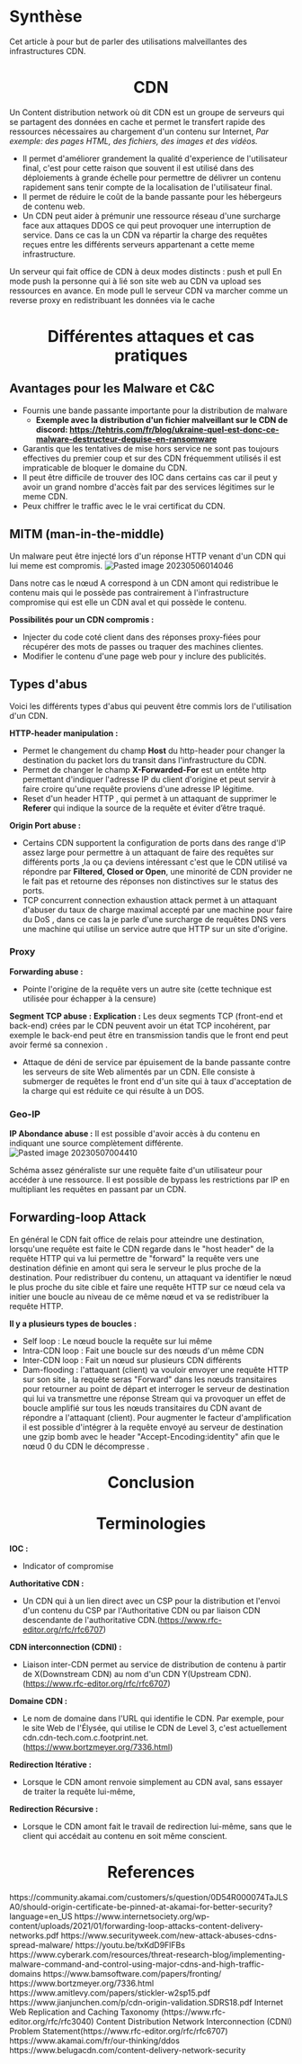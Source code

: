 # Synthèse
Cet article à pour but de parler des utilisations malveillantes des infrastructures CDN.

<center> <H1> CDN </H1> </center>

Un Content distribution network où dit CDN est un groupe de serveurs qui se partagent des données en cache et permet le transfert rapide des ressources nécessaires au chargement d'un contenu sur Internet, *Par exemple: des pages HTML, des fichiers, des images et des vidéos.* 
- Il permet d'améliorer grandement la qualité d'experience de l'utilisateur final, c'est pour cette raison que souvent il est utilisé dans des déploiements à grande échelle pour permettre de délivrer un contenu rapidement sans tenir compte de la localisation de l'utilisateur final.
- Il permet de réduire le coût de la bande passante pour les hébergeurs de contenu web.
- Un CDN peut aider à prémunir une ressource réseau d'une surcharge face aux attaques DDOS ce qui peut provoquer une interruption de service. Dans ce cas la un CDN va répartir la charge des requêtes reçues entre les différents serveurs appartenant a cette meme infrastructure.

Un serveur qui fait office de CDN à deux modes distincts : push et pull
En mode push la personne qui à lié son site web au CDN va upload ses ressources en avance.
En mode pull le serveur CDN va marcher comme un reverse proxy en redistribuant les données via le cache

<center> <H1> Différentes attaques et cas pratiques </H1> </center>

## Avantages pour les Malware et C&C 

- Fournis une bande passante importante pour la distribution de malware
	- **Exemple avec la distribution d'un fichier malveillant sur le CDN de discord: https://tehtris.com/fr/blog/ukraine-quel-est-donc-ce-malware-destructeur-deguise-en-ransomware**
- Garantis que les tentatives de mise hors service ne sont pas toujours effectives du premier coup et sur des CDN fréquemment utilisés il est impraticable de bloquer le domaine du CDN.
- Il peut être difficile de trouver des IOC dans certains cas car il peut y avoir un grand nombre d'accès fait par des services légitimes sur le meme CDN.
- Peux chiffrer le traffic avec le le vrai certificat du CDN.

## MITM (man-in-the-middle)

Un malware peut être injecté lors d'un réponse HTTP venant d'un CDN qui lui meme est compromis.
![Pasted image 20230506014046](https://github.com/routeur/Documentation_CDN/assets/49996859/ef44729e-cff8-4d3b-b871-c3b613adba56)

Dans notre cas le nœud A correspond à un CDN amont qui redistribue le contenu mais qui le possède pas contrairement à l'infrastructure compromise qui est elle un CDN aval et qui possède le contenu.

**Possibilités pour un CDN compromis :**
- Injecter du code coté client dans des réponses proxy-fiées pour récupérer des mots de passes ou traquer des machines clientes.
- Modifier le contenu d'une page web pour y inclure des publicités.

## Types d'abus
Voici les différents types d'abus qui peuvent être commis lors de l'utilisation d'un CDN.

**HTTP-header manipulation :**
- Permet le changement du champ **Host** du http-header pour changer la destination du packet lors du transit dans l'infrastructure du CDN.
- Permet de changer le champ **X-Forwarded-For** est un entête http permettant d'indiquer l'adresse IP du client d'origine et peut servir à faire croire qu'une requête proviens d'une adresse IP légitime. 
- Reset d'un header HTTP , qui permet à un attaquant de supprimer le **Referer** qui indique la source de la requête et éviter d’être traqué.

**Origin Port abuse :**
- Certains CDN supportent la configuration de ports dans des range d'IP assez large pour permettre  à un attaquant de faire des requêtes sur différents ports ,la ou ça deviens intéressant c'est que le CDN utilisé va répondre par **Filtered, Closed or Open**, une minorité de CDN provider ne le fait pas et retourne des réponses non distinctives sur le status des ports.
- TCP concurrent connection exhaustion attack permet à un attaquant d'abuser du taux de charge maximal accepté par une machine pour faire du DoS , dans ce cas la je parle d'une surcharge de requêtes DNS vers une machine qui utilise un service autre que HTTP sur un site d'origine.

### Proxy
**Forwarding abuse :**
- Pointe l'origine de la requête vers un autre site (cette technique est utilisée pour échapper à la censure)

**Segment TCP abuse :**
**Explication :** Les deux segments TCP (front-end et back-end) crées par le CDN peuvent avoir un état TCP incohérent, par exemple le back-end peut être en transmission tandis que le front end peut avoir fermé sa connexion .
- Attaque de déni de service par épuisement de la bande passante contre les serveurs de site Web alimentés par un CDN.
Elle consiste à submerger de requêtes le front end d'un site qui à taux d'acceptation de la charge qui est réduite ce qui résulte à un DOS.

### Geo-IP
**IP Abondance abuse :**
Il est possible d'avoir accès à du contenu en indiquant une source complètement différente.
![Pasted image 20230507004410](https://github.com/routeur/Documentation_CDN/assets/49996859/3016bb68-cc11-40cd-8390-bcdb2c41131f)

Schéma assez généraliste sur une requête faite d'un utilisateur pour accéder à une ressource.
Il est possible de bypass les restrictions par IP en multipliant les requêtes en passant par un CDN. 

## Forwarding-loop Attack

En général le CDN fait office de relais pour atteindre une destination, lorsqu'une requête est faite le CDN regarde dans le "host header" de la requête HTTP qui va lui permettre de "forward" la requête vers une destination définie en amont qui sera le serveur le plus proche de la destination. Pour redistribuer du contenu, un attaquant va identifier le nœud le plus proche du site cible et faire une requête HTTP sur ce nœud cela va initier une boucle au niveau de ce même nœud et va se redistribuer la requête HTTP.

**Il y a plusieurs types de boucles :**
- Self loop : Le nœud boucle la requête sur lui même
- Intra-CDN loop : Fait une boucle sur des nœuds d'un même CDN
- Inter-CDN loop : Fait un nœud sur plusieurs CDN différents
- Dam-flooding : l'attaquant (client) va vouloir envoyer une requête HTTP sur son site , la requête seras "Forward" dans les nœuds transitaires pour retourner au point de départ et interroger le serveur de destination qui lui va transmettre une réponse Stream qui va provoquer un effet de boucle amplifié sur tous les nœuds transitaires du CDN avant de répondre a l'attaquant (client). Pour augmenter le facteur d'amplification il est possible d'intégrer à la requête envoyé au serveur de destination une gzip bomb avec le header "Accept-Encoding:identity" afin que le nœud 0 du CDN le décompresse .

<center> <H1> Conclusion </H1> </center> 

<center> <H1> Terminologies </H1> </center> 

**IOC :**
- Indicator of compromise 

**Authoritative CDN :**
- Un CDN qui à un lien direct avec un CSP pour la distribution et l'envoi d'un contenu du CSP par l'Authoritative CDN ou par liaison CDN descendante de l'authoritative CDN.(https://www.rfc-editor.org/rfc/rfc6707)

**CDN interconnection (CDNI) :** 
- Liaison inter-CDN permet au service de distribution de contenu à partir de X(Downstream CDN) au nom d'un CDN Y(Upstream CDN).
(https://www.rfc-editor.org/rfc/rfc6707)

**Domaine CDN :** 
- Le nom de domaine dans l'URL qui identifie le CDN. Par exemple, pour le site Web de l'Élysée, qui utilise le CDN de Level 3, c'est actuellement cdn.cdn-tech.com.c.footprint.net. (https://www.bortzmeyer.org/7336.html)

**Redirection Itérative :**
- Lorsque le CDN amont renvoie simplement au CDN aval, sans essayer de traiter la requête lui-même,

**Redirection Récursive :**
- Lorsque le CDN amont fait le travail de redirection lui-même, sans que le client qui accédait au contenu en soit même conscient.

<center> <H1> References </H1> </center> 
https://community.akamai.com/customers/s/question/0D54R000074TaJLSA0/should-origin-certificate-be-pinned-at-akamai-for-better-security?language=en_US
https://www.internetsociety.org/wp-content/uploads/2021/01/forwarding-loop-attacks-content-delivery-networks.pdf
https://www.securityweek.com/new-attack-abuses-cdns-spread-malware/
https://youtu.be/txKdD9FlFBs
https://www.cyberark.com/resources/threat-research-blog/implementing-malware-command-and-control-using-major-cdns-and-high-traffic-domains
https://www.bamsoftware.com/papers/fronting/
https://www.bortzmeyer.org/7336.html
https://www.amitlevy.com/papers/stickler-w2sp15.pdf
https://www.jianjunchen.com/p/cdn-origin-validation.SDRS18.pdf
Internet Web Replication and Caching Taxonomy (https://www.rfc-editor.org/rfc/rfc3040)
Content Distribution Network Interconnection (CDNI) Problem Statement(https://www.rfc-editor.org/rfc/rfc6707)
https://www.akamai.com/fr/our-thinking/ddos
https://www.belugacdn.com/content-delivery-network-security
